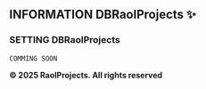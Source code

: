 ## INFORMATION DBRaolProjects ✨
### **SETTING DBRaolProjects**
```
COMMING SOON
```
**© 2025 RaolProjects. All rights reserved**
